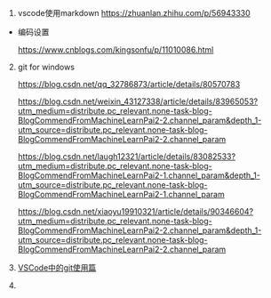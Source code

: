 1. vscode使用markdown
  <https://zhuanlan.zhihu.com/p/56943330>

  * 编码设置

    https://www.cnblogs.com/kingsonfu/p/11010086.html

2. git for windows

   https://blog.csdn.net/qq_32786873/article/details/80570783

   

   https://blog.csdn.net/weixin_43127338/article/details/83965053?utm_medium=distribute.pc_relevant.none-task-blog-BlogCommendFromMachineLearnPai2-2.channel_param&depth_1-utm_source=distribute.pc_relevant.none-task-blog-BlogCommendFromMachineLearnPai2-2.channel_param

   

   https://blog.csdn.net/laugh12321/article/details/83082533?utm_medium=distribute.pc_relevant.none-task-blog-BlogCommendFromMachineLearnPai2-1.channel_param&depth_1-utm_source=distribute.pc_relevant.none-task-blog-BlogCommendFromMachineLearnPai2-1.channel_param

   

   https://blog.csdn.net/xiaoyu19910321/article/details/90346604?utm_medium=distribute.pc_relevant.none-task-blog-BlogCommendFromMachineLearnPai2-2.channel_param&depth_1-utm_source=distribute.pc_relevant.none-task-blog-BlogCommendFromMachineLearnPai2-2.channel_param

3. [VSCode中的git使用篇](https://blog.csdn.net/weixin_38023551/article/details/105785223)
4. 

